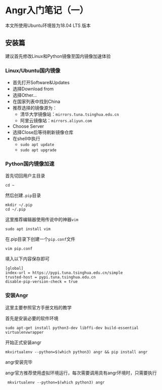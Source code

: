 # Angr入门笔记（一）

本文所使用Ubuntu环境皆为18.04 LTS 版本

## 安装篇

建议首先修改Linux和Python镜像至国内镜像加速体验

### Linux/Ubuntu国内镜像

- 首先打开Software&Updates
- 选择Download from
- 选择Other...
- 在国家列表中找到China
- 推荐选择的镜像源为：
  - 清华大学镜像站：`mirrors.tuna.tsinghua.edu.cn`
  - 阿里云镜像站：`mirrors.aliyun.com`
- Choose Server
- 选择Close后等待刷新镜像仓库
- 在shell中执行
  - `sudo apt update`
  - `sudo apt upgrade`

### Python国内镜像加速

首先切回用户主目录

```shell
cd ~
```

然后创建`.pip`目录

```shell
mkdir ~/.pip
cd ~/.pip
```

这里推荐编辑器使用传说中的神器`vim`

```shell
sudo apt install vim
```

在.pip目录下创建一个`pip.conf`文件

```shell
vim pip.conf
```

填入以下内容保存即可

```shell
[global]
index-url = https://pypi.tuna.tsinghua.edu.cn/simple
trusted-host = pypi.tuna.tsinghua.edu.cn
disable-pip-version-check = true
```

### 安装Angr

这里主要参照官方手册文档的教学

首先是安装必要的软件环境

```shell
sudo apt-get install python3-dev libffi-dev build-essential virtualenvwrapper
```

开始正式安装angr

```shell
mkvirtualenv --python=$(which python3) angr && pip install angr
```

angr安装完毕

angr官方推荐使用虚拟环境运行，每次需要调用具有angr环境时，只需要执行

```shell
 mkvirtualenv --python=$(which python3) angr
```